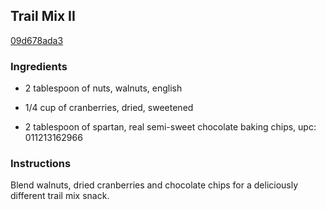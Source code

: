## Trail Mix II

[09d678ada3](http://www.kraftrecipes.com/recipes/trail-mix-ii-58715.aspx)

### Ingredients

 - 2 tablespoon of nuts, walnuts, english

 - 1/4 cup of cranberries, dried, sweetened

 - 2 tablespoon of spartan, real semi-sweet chocolate baking chips, upc: 011213162966

### Instructions

Blend walnuts, dried cranberries and chocolate chips for a deliciously different trail mix snack.